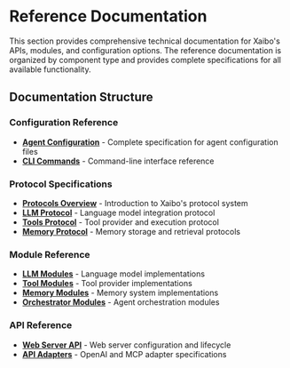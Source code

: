 # Reference Documentation

This section provides comprehensive technical documentation for Xaibo's APIs, modules, and configuration options. The reference documentation is organized by component type and provides complete specifications for all available functionality.

## Documentation Structure

### Configuration Reference
- **[Agent Configuration](agent-config.md)** - Complete specification for agent configuration files
- **[CLI Commands](cli.md)** - Command-line interface reference

### Protocol Specifications
- **[Protocols Overview](protocols/index.md)** - Introduction to Xaibo's protocol system
- **[LLM Protocol](protocols/llm.md)** - Language model integration protocol
- **[Tools Protocol](protocols/tools.md)** - Tool provider and execution protocol
- **[Memory Protocol](protocols/memory.md)** - Memory storage and retrieval protocols

### Module Reference
- **[LLM Modules](modules/llm.md)** - Language model implementations
- **[Tool Modules](modules/tools.md)** - Tool provider implementations
- **[Memory Modules](modules/memory.md)** - Memory system implementations
- **[Orchestrator Modules](modules/orchestrator.md)** - Agent orchestration modules

### API Reference
- **[Web Server API](api/server.md)** - Web server configuration and lifecycle
- **[API Adapters](api/adapters.md)** - OpenAI and MCP adapter specifications